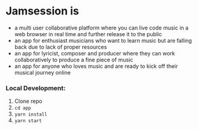 # Jamsession is 
- a multi user collaborative platform where you can live code music in a web browser in real time and further release it to the public
- an app for enthusiast musicians who want to learn music but are falling back due to lack of proper resources
- an app for lyricist, composer and producer where they can work collaboratively to produce a fine piece of music
- an app for anyone who loves music and are ready to kick off their musical journey online


### Local Development:
1. Clone repo
1. `cd app`
1. `yarn install`
1. `yarn start`
